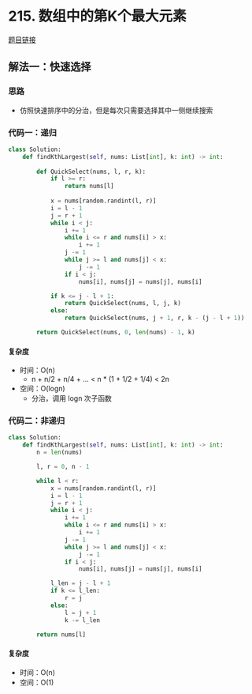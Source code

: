 # 215. 数组中的第K个最大元素

[题目链接](https://leetcode.cn/problems/kth-largest-element-in-an-array/description/)

## 解法一：快速选择

### 思路

- 仿照快速排序中的分治，但是每次只需要选择其中一侧继续搜索

### 代码一：递归

```py
class Solution:
    def findKthLargest(self, nums: List[int], k: int) -> int:
        
        def QuickSelect(nums, l, r, k):
            if l >= r:
                return nums[l]
            
            x = nums[random.randint(l, r)]
            i = l - 1
            j = r + 1
            while i < j:
                i += 1
                while i <= r and nums[i] > x:
                    i += 1
                j -= 1
                while j >= l and nums[j] < x:
                    j -= 1
                if i < j:
                    nums[i], nums[j] = nums[j], nums[i]

            if k <= j - l + 1:
                return QuickSelect(nums, l, j, k)
            else:
                return QuickSelect(nums, j + 1, r, k - (j - l + 1))

        return QuickSelect(nums, 0, len(nums) - 1, k)
```

#### 复杂度

- 时间：O(n)
  - n + n/2 + n/4 + ... < n * (1 + 1/2 + 1/4) < 2n
- 空间：O(logn)
  - 分治，调用 logn 次子函数

### 代码二：非递归

```py
class Solution:
    def findKthLargest(self, nums: List[int], k: int) -> int:
        n = len(nums)

        l, r = 0, n - 1

        while l < r:
            x = nums[random.randint(l, r)]
            i = l - 1
            j = r + 1
            while i < j:
                i += 1
                while i <= r and nums[i] > x:
                    i += 1
                j -= 1
                while j >= l and nums[j] < x:
                    j -= 1
                if i < j:
                    nums[i], nums[j] = nums[j], nums[i]

            l_len = j - l + 1
            if k <= l_len:
                r = j
            else:
                l = j + 1
                k -= l_len

        return nums[l]
```

#### 复杂度

- 时间：O(n)
- 空间：O(1)
